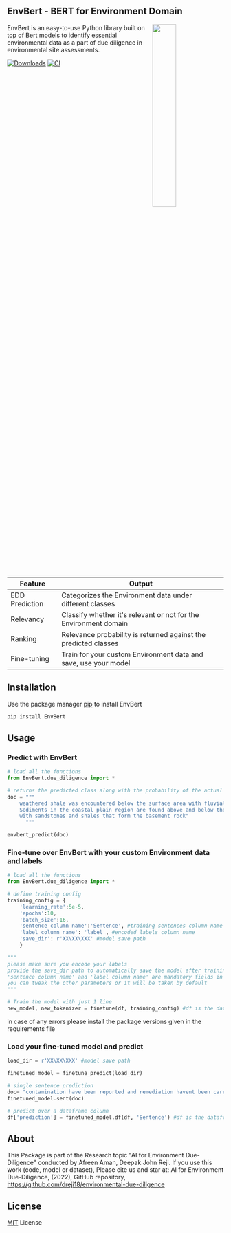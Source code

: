 ## EnvBert - BERT for Environment Domain 

<img align="right" width="33%" src="https://user-images.githubusercontent.com/49631017/188302857-6b6fe277-7062-46fb-b473-d15827168e5a.png">
EnvBert is an easy-to-use Python library built on top of Bert models to identify essential environmental data as a part of due diligence in environmental site assessments.

[![Downloads](https://static.pepy.tech/personalized-badge/envbert?period=total&units=international_system&left_color=grey&right_color=green&left_text=Downloads)](https://pepy.tech/project/envbert)
<a href="https://pypi.org/project/EnvBert/">
    <img alt="CI" src="https://img.shields.io/badge/pypi-v1.0.6-orange">
</a>

| Feature  | Output  |
|---|---|
| EDD Prediction | Categorizes the Environment data under different classes |
| Relevancy | Classify whether it's relevant or not for the Environment domain |
| Ranking | Relevance probability is returned against the predicted classes |
| Fine-tuning | Train for your custom Environment data and save, use your model |


## Installation

Use the package manager [pip](https://pip.pypa.io/en/stable/) to install EnvBert

```bash
pip install EnvBert
```

## Usage

### Predict with EnvBert 
```python
# load all the functions
from EnvBert.due_diligence import *

# returns the predicted class along with the probability of the actual EnvBert model
doc = """
	weathered shale was encountered below the surface area with fluvial deposits. 
	Sediments in the coastal plain region are found above and below the bedrock 
	with sandstones and shales that form the basement rock"
      """

envbert_predict(doc)

```
### Fine-tune over EnvBert with your custom Environment data and labels
```python
# load all the functions
from EnvBert.due_diligence import *

# define training config
training_config = {
    'learning_rate':5e-5,
    'epochs':10,
    'batch_size':16,
    'sentence column name':'Sentence', #training sentences column name
    'label column name': 'label', #encoded labels column name
    'save_dir': r'XX\XX\XXX' #model save path
    }

"""
please make sure you encode your labels
provide the save_dir path to automatically save the model after training
'sentence column name' and 'label column name' are mandatory fields in training config
you can tweak the other parameters or it will be taken by default
"""

# Train the model with just 1 line
new_model, new_tokenizer = finetune(df, training_config) #df is the dataframe with your sentences and labels

```
in case of any errors please install the package versions given in the requirements file

### Load your fine-tuned model and predict
```python
load_dir = r'XX\XX\XXX' #model save path

finetuned_model = finetune_predict(load_dir)

# single sentence prediction
doc= "contamination have been reported and remediation havent been carried out"
finetuned_model.sent(doc)

# predict over a dataframe column
df['prediction'] = finetuned_model.df(df, 'Sentence') #df is the dataframe and 'Sentence' is the column name

```

## About
This Package is part of the Research topic "AI for Environment Due-Diligence" conducted by Afreen Aman, Deepak John Reji. If you use this work (code, model or dataset), Please cite us and star at: AI for Environment Due-Diligence, (2022), GitHub repository, https://github.com/dreji18/environmental-due-diligence

## License
[MIT](https://choosealicense.com/licenses/mit/) License
